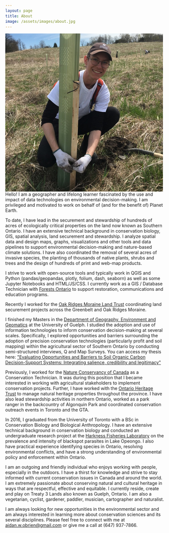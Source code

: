 ```yaml
---
layout: page
title: About
image: /assets/images/about.jpg
---
```


<!-- ![headshot]({{ page.image | relative_url }}){: width="250" height="250"} -->
<img align="left" src="/assets/images/about.jpg" alt="Tree Planting">

Hello! I am a geographer and lifelong learner fascinated by the use and impact of data technologies on environmental decision-making. I am privileged and motivated to work on behalf of (and for the benefit of) Planet Earth. 

To date, I have lead in the securement and stewardship of hundreds of acres of ecologically critical properties on the land now known as Southern Ontario. I have an extensive technical background in conservation biology, GIS, spatial analysis, land securement and stewardship. I analyze spatial data and design maps, graphs, visualizations and other tools and data pipelines to support environmental decision-making and nature-based climate solutions. I have also coordinated the removal of several acres of invasive species, the planting of thousands of native plants, shrubs and trees and the design of hundreds of print and web-map products.

I strive to work with open-source tools and typically work in QGIS and Python (pandas/geopandas, plotly, folium, dash, seaborn) as well as some Jupyter Notebooks and HTML/JS/CSS. I currently work as a GIS / Database Technician with [Forests Ontario](https://www.forestsontario.ca/) to support restoration, communications and education programs.

Recently I worked for the [Oak Ridges Moraine Land Trust](https://www.oakridgesmoraine.org/) coordinating land securement projects across the Greenbelt and Oak Ridges Moraine.

I finished my Masters in the [Department of Geography, Environment and Geomatics](https://geg.uoguelph.ca/) at the University of Guelph. I studied the adoption and use of information technologies to inform conservation decision-making at several scales. Specifically, I explored opportunities and barriers surrounding the adoption of precision conservation technologies (particularly profit and soil mapping) within the agricultural sector of Southern Ontario by conducting semi-structured interviews, Q and Map Surveys. You can access my thesis here: ["Evaluating Opportunities and Barriers to Soil Organic Carbon Decision-Support Systems: Integrating salience, credibility and legitimacy"](https://atrium.lib.uoguelph.ca/xmlui/handle/10214/26394)

Previously, I worked for the [Nature Conservancy of Canada](https://www.natureconservancy.ca/en/where-we-work/ontario/) as a Conservation Technician. It was during this position that I became interested in working with agricultural stakeholders to implement conservation projects. Further, I have worked with the [Ontario Heritage Trust](https://www.heritagetrust.on.ca/) to manage natural heritage properties throughout the province. I have also lead stewardship activities in northern Ontario, worked as a park ranger in the backcountry of Algonquin Park and coordinated conservation outreach events in Toronto and the GTA. 

In 2016, I graduated from the University of Toronto with a BSc in Conservation Biology and Biological Anthropology. I have an extensive technical background in conservation biology and conducted an undergraduate research project at the [Harkness Fisheries Laboratory](https://www.harkness.ca/) on the prevalence and intensity of blackspot parasites in Lake Opeongo. I also have practical experience identifying species in Ontario, resolving environmental conflicts, and have a strong understanding of environmental policy and enforcement within Ontario.

I am an outgoing and friendly individual who enjoys working with people, especially in the outdoors. I have a thirst for knowledge and strive to stay informed with current conservation issues in Canada and around the world. I am extremely passionate about conserving natural and cultural heritage in ways that are respectful, effective and equitable. I currently reside, create and play on Treaty 3 Lands also known as Guelph, Ontario. I am also a vegetarian, cyclist, gardener, paddler, musician, cartographer and naturalist.

I am always looking for new opportunities in the environmental sector and am always interested in learning more about conservation sciences and its several disciplines. Please feel free to connect with me at aidan.w.obrien@gmail.com or give me a call at (647) 937-7866.

